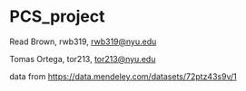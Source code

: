 # PCS_project

Read Brown, rwb319, rwb319@nyu.edu

Tomas Ortega, tor213, tor213@nyu.edu

data from https://data.mendeley.com/datasets/72ptz43s9v/1
